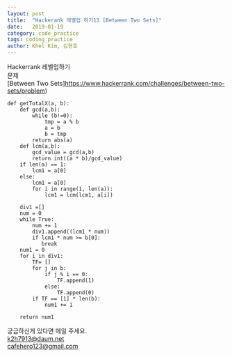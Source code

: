 ```yaml
---
layout: post
title:  "Hackerank 레벨업 하기13 [Between Two Sets]"
date:   2019-01-19
category: code_practice
tags: coding_practice
author: Khel Kim, 김현호
---
```


Hackerrank 레벨업하기  
문제  
[Between Two Sets]https://www.hackerrank.com/challenges/between-two-sets/problem)

~~~
def getTotalX(a, b):
    def gcd(a,b):
        while (b!=0):
            tmp = a % b
            a = b
            b = tmp
        return abs(a)
    def lcm(a,b):
        gcd_value = gcd(a,b)
        return int((a * b)/gcd_value)
    if len(a) == 1:
        lcm1 = a[0]
    else:
        lcm1 = a[0]
        for i in range(1, len(a)):
            lcm1 = lcm(lcm1, a[i])

    div1 =[]
    num = 0
    while True:
        num += 1
        div1.append((lcm1 * num))
        if lcm1 * num >= b[0]:
           break
    num1 = 0
    for i in div1:
        TF= []
        for j in b:
            if j % i == 0:
                TF.append(1)
            else:
                TF.append(0)
        if TF == [1] * len(b):
            num1 += 1

    return num1
~~~

궁금하신게 있다면 메일 주세요.  
k2h7913@daum.net  
cafehero123@gmail.com
